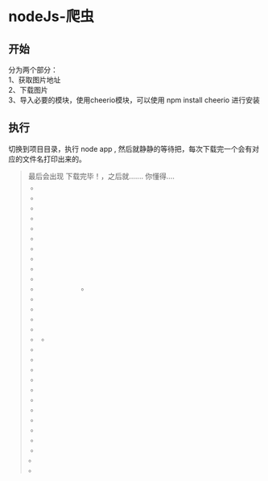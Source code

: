 # nodeJs-爬虫
## 开始
   分为两个部分：                 
        1、获取图片地址               
        2、下载图片                      
        3、导入必要的模块，使用cheerio模块，可以使用 npm install cheerio 进行安装
## 执行
   切换到项目目录，执行 node app , 然后就静静的等待把，每次下载完一个会有对应的文件名打印出来的。


>最后会出现 下载完毕！，之后就....... 你懂得....                 
  。                                                 
  。           
  。           
  。          
  。               
  。             
  。                 
  。                 
  。               
  。                
  。                     
  。                          
  。                      
  。                        
  。                       
  。                        
  。 
  。                     
  。                  
  。                      
  。                         
  。                       
  。                           
  。                          
  。                         
  。                        
  。                          
  。                                  
  。                         
  。                    
  。                  

